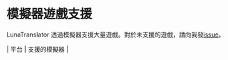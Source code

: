 # 模擬器遊戲支援

LunaTranslator 透過模擬器支援大量遊戲。對於未支援的遊戲，請向我發[issue](https://lunatranslator.org/Resource/game_support)。

| 平台 | 支援的模擬器 |
